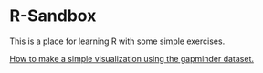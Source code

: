 # R-Sandbox
This is a place for learning R with some simple exercises. 

[How to make a simple visualization using the gapminder dataset.](https://encompass-worldwide.github.io/Humans-learning/lesson1_gapminder.html)

